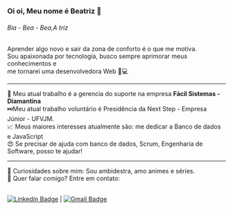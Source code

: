 ### Oi oi, Meu nome é Beatriz 👋
<h6>Bia - Bea - Bea,A triz</h6>


Aprender algo novo e sair da zona de conforto é o que me motiva.<br>
Sou apaixonada por tecnologia, busco sempre aprimorar meus conhecimentos e<br>
me tornarei uma desenvolvedora Web 💙💻<hr/>


💼 Meu atual trabalho é a gerencia do suporte na empresa **Fácil Sistemas - Diamantina**<br>
⏭️Meu atual trabalho voluntário é Presidência da Next Step - Empresa Júnior - UFVJM. <br>
📈 Meus maiores interesses atualmente são: me dedicar a Banco de dados e JavaScript<br>
😍 Se precisar de ajuda com banco de dados, Scrum, Engenharia de Software, posso te ajudar! <br>
<hr/>
💬 Curiosidades sobre mim: Sou ambidestra, amo animes e séries.<br>
📧 Quer falar comigo? Entre em contato:

<br/>  [![Linkedin Badge](https://img.shields.io/badge/-BeatrizCristinaAlcantara-blue?style=flat-square&logo=Linkedin&logoColor=white&link=https://www.linkedin.com/in/beatriz-cristina-alc%C3%A2ntara-4571ab164/)](https://www.linkedin.com/in/beatriz-cristina-alc%C3%A2ntara-4571ab164/) 
| 
[![Gmail Badge](https://img.shields.io/badge/-beatriz.cristina@ufvjm.edu.br-c14438?style=flat-square&logo=Gmail&logoColor=white&link=mailto:beatriz.cristina@ufvjm.edu.br)](mailto:beatriz.cristina@ufvjm.edu.br)
